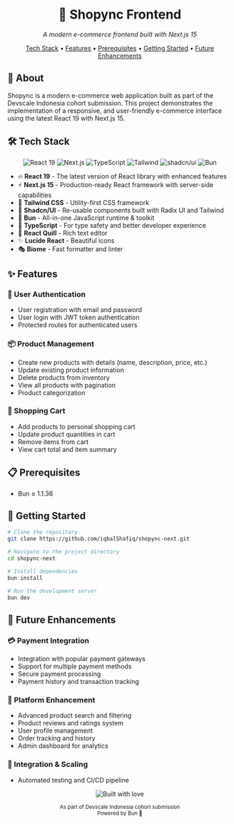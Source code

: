<div align="center">
  <h1>🛒 Shopync Frontend</h1>
  <p><i>A modern e-commerce frontend built with Next.js 15</i></p>

  <p>
    <a href="#tech-stack">Tech Stack</a> •
    <a href="#features">Features</a> •
    <a href="#prerequisites">Prerequisites</a> •
    <a href="#getting-started">Getting Started</a> •
    <a href="#future-enhancements">Future Enhancements</a>
  </p>
</div>

<div id="about">
  <h2>📝 About</h2>
  <p>
    Shopync is a modern e-commerce web application built as part of the Devscale Indonesia cohort submission. This project demonstrates the implementation of a responsive, and user-friendly e-commerce interface using the latest React 19 with Next.js 15.
  </p>
</div>

<div id="tech-stack">
  <h2>🛠️ Tech Stack</h2>
  <p align="center">
    <img src="https://img.shields.io/badge/React-19.0.0-61DAFB?style=for-the-badge&logo=react&logoColor=white" alt="React 19" />
    <img src="https://img.shields.io/badge/Next.js%2015-black?style=for-the-badge&logo=next.js&logoColor=white" alt="Next.js"/>
    <img src="https://img.shields.io/badge/TypeScript-007ACC?style=for-the-badge&logo=typescript&logoColor=white" alt="TypeScript"/>
    <img src="https://img.shields.io/badge/Tailwind%20CSS-38B2AC?style=for-the-badge&logo=tailwind-css&logoColor=white" alt="Tailwind"/>
    <img src="https://img.shields.io/badge/shadcn%2Fui-000000?style=for-the-badge&logo=shadcnui&logoColor=white" alt="shadcn/ui"/>
    <img src="https://img.shields.io/badge/Bun-000000?style=for-the-badge&logo=bun&logoColor=white" alt="Bun"/>
  </p>

  <ul>
    <li>🔥 <strong>React 19</strong> - The latest version of React library with enhanced features</li>
    <li>⚡ <strong>Next.js 15</strong> - Production-ready React framework with server-side capabilities</li>
    <li>🎨 <strong>Tailwind CSS</strong> - Utility-first CSS framework</li>
    <li>🎯 <strong>Shadcn/UI</strong> - Re-usable components built with Radix UI and Tailwind</li>
    <li>🚀 <strong>Bun</strong> - All-in-one JavaScript runtime & toolkit</li>
    <li>📘 <strong>TypeScript</strong> - For type safety and better developer experience</li>
    <li>📝 <strong>React Quill</strong> - Rich text editor</li>
    <li>✨ <strong>Lucide React</strong> - Beautiful icons</li>
    <li>🎭 <strong>Biome</strong> - Fast formatter and linter</li>
  </ul>
</div>

<div id="features">
  <h2>✨ Features</h2>
  
  <h3>🔐 User Authentication</h3>
  <ul>
    <li>User registration with email and password</li>
    <li>User login with JWT token authentication</li>
    <li>Protected routes for authenticated users</li>
  </ul>

  <h3>📦 Product Management</h3>
  <ul>
    <li>Create new products with details (name, description, price, etc.)</li>
    <li>Update existing product information</li>
    <li>Delete products from inventory</li>
    <li>View all products with pagination</li>
    <li>Product categorization</li>
  </ul>

  <h3>🛒 Shopping Cart</h3>
  <ul>
    <li>Add products to personal shopping cart</li>
    <li>Update product quantities in cart</li>
    <li>Remove items from cart</li>
    <li>View cart total and item summary</li>
  </ul>
</div>

<div id="prerequisites">
  <h2>📋 Prerequisites</h2>
  <ul>
    <li>Bun ≥ 1.1.36</li>
  </ul>
</div>

<div id="getting-started">
  <h2>🚀 Getting Started</h2>

  ```bash
  # Clone the repository
  git clone https://github.com/iqbalShafiq/shopync-next.git

  # Navigate to the project directory
  cd shopync-next

  # Install dependencies
  bun install

  # Run the development server
  bun dev
  ```
</div>

<div id="future-enhancements">
  <h2>🔮 Future Enhancements</h2>
  
  <h3>💳 Payment Integration</h3>
  <ul>
    <li>Integration with popular payment gateways</li>
    <li>Support for multiple payment methods</li>
    <li>Secure payment processing</li>
    <li>Payment history and transaction tracking</li>
  </ul>

  <h3>🚀 Platform Enhancement</h3>
  <ul>
    <li>Advanced product search and filtering</li>
    <li>Product reviews and ratings system</li>
    <li>User profile management</li>
    <li>Order tracking and history</li>
    <li>Admin dashboard for analytics</li>
  </ul>

  <h3>📱 Integration & Scaling</h3>
  <ul>
    <li>Automated testing and CI/CD pipeline</li>
  </ul>
</div>

<div id="footer" align="center">
  <p>
    <img src="https://img.shields.io/badge/Built_with_❤️_by-Iqbal_Shafiq-red?style=for-the-badge&logo=github" alt="Built with love"/>
  </p>
  <p>
    <sub>As part of Devscale Indonesia cohort submission</sub><br>
    <sub>Powered by Bun 🥟</sub>
  </p>
</div>
